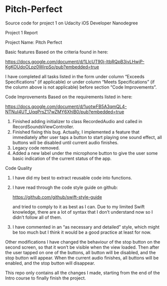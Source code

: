 # Pitch-Perfect
Source code for project 1 on Udacity iOS Developer Nanodegree 

Project 1 Report

Project Name: Pitch Perfect

Basic features
      Based on the criteria found in here:

https://docs.google.com/document/d/1LlcUT90j-ItbRQpB3ivLHwjP-KgKOUdoOLpz0WirpSo/pub?embedded=true

I have completed all tasks listed in the form under column “Exceeds Specifications” (if    applicable) or under column “Meets Specifications” (if the column above is not applicable) before section “Code Improvements”. 

Code Improvements
Based on the requirements listed in here:

https://docs.google.com/document/d/1uotwFB5A3qmQL4-NTNuI4UT_UqqPrsZ17wZMY6XhlB0/pub?embedded=true

1. Finished adding initializer to class RecordedAudio and called in  RecordSoundsViewController.
2. Finished fixing this bug. Actually, I implemented a feature that immediately after user taps a button to start playing one sound effect, all buttons will be disabled until current audio finishes. 
3. Legacy code removed.
4. Added a new label under the microphone button to give the user some basic indication of the current status of the app. 
 
Code Quality

1. I have did my best to extract reusable code into functions. 
2. I have read through the code style guide on github:

   https://github.com/github/swift-style-guide

   and tried to comply to it as best as I can. Due to my limited Swift knowledge, there are a lot of syntax that I don’t understand now so I didn’t follow all of them.
3. I have commented in an “as necessary and detailed” style, which might be too much but I think it would be a good practice at least for now.

Other modifications
I have changed the behaviour of the stop button on the second screen, so that it won’t be visible when the view loaded. Then after the user tapped on one of the buttons, all button will be disabled, and the stop button will appear. When the current audio finishes, all buttons will be enabled, and the stop button will disappear.

This repo only contains all the changes I made, starting from the end of the Intro course to finally finish the project.  




